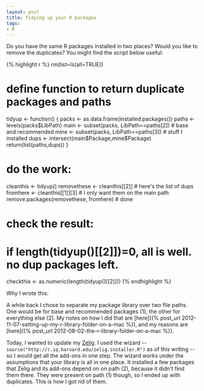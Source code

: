 ```yaml
---
layout: post
title: Tidying up your R packages
tags:
- R
---
```

Do you have the same R packages installed in two places? Would you like to  remove the duplicates? You might find the script below useful:

{% highlight r %}
rm(list=ls(all=TRUE))

# define function to return duplicate packages and paths
tidyup <- function() {
   packs <- as.data.frame(installed.packages())
   paths <- levels(packs$LibPath)
   main <- subset(packs, LibPath==paths[2]) # base and recommended
   mine <- subset(packs, LibPath==paths[3]) # stuff I installed
   dups <- intersect(main$Package,mine$Package)
   return(list(paths,dups))
}   

# do the work:
cleanthis <- tidyup()
removethese <- cleanthis[[2]]          # here's the list of dups
fromhere <- cleanthis[[1]][3]          # I only want them on the main path
remove.packages(removethese, fromhere) # done

# check the result: 
# if length(tidyup()[[2]])=0, all is well. no dup packages left.
checkthis <- as.numeric(length(tidyup()[[2]]))
{% endhighlight %}

Why I wrote this:

A while back I chose to separate my package library over two file paths. One would be for base and recommended packages (1), the other for everything else (2). My notes on how I did that are [here]({% post_url 2012-11-07-setting-up-my-r-library-folder-on-a-mac %}), and my reasons are [here]({% post_url 2012-08-02-the-r-library-folder-on-a-mac %}).

Today, I wanted to update my [Zelig](http://projects.iq.harvard.edu/zelig). I used the wizard -- `source("http://r.iq.harvard.edu/zelig.installer.R")` as of this writing -- so I would get all the add-ons in one step. The wizard works under the assumptions that your library is all in one place. It installed a few packages that Zelig and its add-ons depend on on path (2), because it didn't find them there. They were present on path (1) though, so I ended up with duplicates. This is how I got rid of them.
